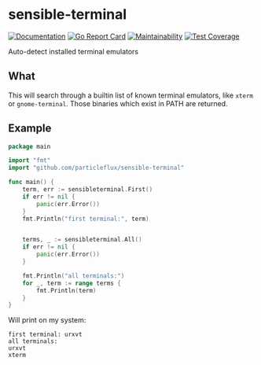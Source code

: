 # sensible-terminal

[![Documentation](https://godoc.org/github.com/particleflux/sensible-terminal?status.svg)](http://godoc.org/github.com/particleflux/sensible-terminal)
[![Go Report Card](https://goreportcard.com/badge/github.com/particleflux/sensible-terminal)](https://goreportcard.com/report/github.com/particleflux/sensible-terminal)
[![Maintainability](https://api.codeclimate.com/v1/badges/22331240b13e0202e223/maintainability)](https://codeclimate.com/github/particleflux/sensible-terminal/maintainability)
[![Test Coverage](https://api.codeclimate.com/v1/badges/22331240b13e0202e223/test_coverage)](https://codeclimate.com/github/particleflux/sensible-terminal/test_coverage)

Auto-detect installed terminal emulators

## What

This will search through a builtin list of known terminal emulators, like
`xterm` or `gnome-terminal`. Those binaries which exist in PATH are returned.

## Example

```go
package main

import "fmt"
import "github.com/particleflux/sensible-terminal"

func main() {
    term, err := sensibleterminal.First()
    if err != nil {
        panic(err.Error())
    }
    fmt.Println("first terminal:", term)


    terms, _ := sensibleterminal.All()
    if err != nil {
        panic(err.Error())
    }

    fmt.Println("all terminals:")
    for _, term := range terms {
        fmt.Println(term)
    }
}
```

Will print on my system:

```text
first terminal: urxvt
all terminals:
urxvt
xterm
```

